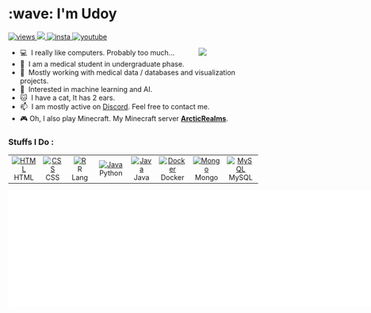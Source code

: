 <h1 align="left">:wave: I'm Udoy</h1>

<p align="left">
  <a href="#">
    <img src="https://komarev.com/ghpvc/?username=UdoyBH&style=for-the-badge" alt="views" />
  </a>
  <a href="https://discord.com/users/639361293404471296">
    <img src="https://img.shields.io/badge/Discord-blue?style=for-the-badge&logo=discord&logoColor=fff" />
  </a>
  <a href="https://www.instagram.com/udoy_bh">
    <img src="https://img.shields.io/badge/INSTAGRAM-red?style=for-the-badge&logo=instagram&logoColor=fff" alt="insta" />
  </a>
  <a href="https://youtube.com/@udoy_2555">
    <img src="https://img.shields.io/badge/YOUTUBE-red?style=for-the-badge&logo=youtube&logoColor=fff" alt="youtube" />
  </a>
</p>

<a align="right" href="#">
  <img width="120" src="https://i.ibb.co/ZcTHv0t/cat-injection.png" align="right" />
</a>


- :computer: &nbsp;I really like computers. Probably too much...
- :syringe: &nbsp;I am a medical student in undergraduate phase.
- :book: &nbsp;Mostly working with medical data / databases and visualization projects.
- :book: &nbsp;Interested in machine learning and AI.
- :cat: &nbsp;I have a cat, It has 2 ears. 
- :mailbox: &nbsp;I am mostly active on [Discord](https://discord.com/users/639361293404471296). Feel free to contact me.
- :video_game: Oh, I also play Minecraft. My Minecraft server [**ArcticRealms**](https://dc.arcticbd.net). 

<h3 align="left">Stuffs I Do :</h2>
<table>
  <tr>
    <td align="center" width="96">
      <a href="#">
        <img src="https://cdn.jsdelivr.net/gh/devicons/devicon/icons/html5/html5-original.svg" width="48" height="48" alt="HTML" />
      </a>
      <br>HTML
    </td>
    <td align="center" width="96">
      <a href="#">
        <img src="https://cdn.jsdelivr.net/gh/devicons/devicon/icons/css3/css3-original.svg" width="48" height="48" alt="CSS" />
      </a>
      <br>CSS
    </td>
    <td align="center" width="96">
      <a href="#">
        <img src="https://cdn.jsdelivr.net/gh/devicons/devicon/icons/r/r-original.svg" width="48" height="48" alt="R" />
      </a>
      <br>R Lang
    </td>
    <td align="center" width="96">
      <a href="#">
        <img src="https://cdn.jsdelivr.net/gh/devicons/devicon/icons/python/python-original.svg" width="48" height="48" alt="Java" />
      </a>
      <br>Python
    </td>
    <td align="center" width="96">
      <a href="#" >
        <img src="https://cdn.jsdelivr.net/gh/devicons/devicon/icons/java/java-original.svg" width="48" height="48" alt="Java" />
      </a>
      <br>Java
    </td>
    <td align="center" width="96"> 
      <a href="#" >
        <img src="https://cdn.jsdelivr.net/gh/devicons/devicon/icons/docker/docker-original.svg" width="48" height="48" alt="Docker" />
      </a>
      <br>Docker
    </td>
    <td align="center"  width="96">
      <a href="#">
        <img src="https://cdn.jsdelivr.net/gh/devicons/devicon/icons/mongodb/mongodb-original.svg" width="48" height="48" alt="Mongo" />
      </a>
      <br>Mongo
    </td>
    <td align="center" width="96">
      <a href="#" >
        <img src="https://cdn.jsdelivr.net/gh/devicons/devicon/icons/mysql/mysql-original.svg" width="48" height="48" alt="MySQL" />
      </a>
      <br>MySQL
    </td>
  </tr>
</table>


<div class="right" style="display:flex; flex-direction: row;">

<img src="https://github.com/UdoyBH/UdoyBH/raw/main/metrics.classic.svg">

<img src="https://github.com/UdoyBH/UdoyBH/raw/main/metrics.pins.svg">
</div>


